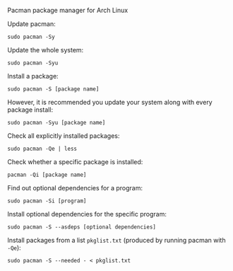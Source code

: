 Pacman package manager for Arch Linux

Update pacman:
```
sudo pacman -Sy
```

Update the whole system:
```
sudo pacman -Syu
```

Install a package:
```
sudo pacman -S [package name]
```

However, it is recommended you update your system along with every package install:
```
sudo pacman -Syu [package name]
```

Check all explicitly installed packages:
```
sudo pacman -Qe | less
```

Check whether a specific package is installed:
```
pacman -Qi [package name]
```

Find out optional dependencies for a program:
```
sudo pacman -Si [program]
```

Install optional dependencies for the specific program:
```
sudo pacman -S --asdeps [optional dependencies]
```

Install packages from a list `pkglist.txt` (produced by running pacman with `-Qe`):
```
sudo pacman -S --needed - < pkglist.txt
```
